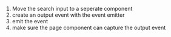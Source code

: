 1. Move the search input to a seperate component
2. create an output event with the event emitter
3. emit the event
4. make sure the page component can capture the output event